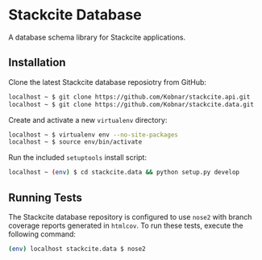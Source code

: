 # Stackcite Database

A database schema library for Stackcite applications.

## Installation

Clone the latest Stackcite database reposiotry from GitHub:

```bash
localhost ~ $ git clone https://github.com/Kobnar/stackcite.api.git
localhost ~ $ git clone https://github.com/Kobnar/stackcite.data.git
```

Create and activate a new `virtualenv` directory:

```bash
localhost ~ $ virtualenv env --no-site-packages
localhost ~ $ source env/bin/activate
```

Run the included `setuptools` install script:

```bash
localhost ~ (env) $ cd stackcite.data && python setup.py develop
```

## Running Tests

The Stackcite database repository is configured to use `nose2` with branch
coverage reports generated in `htmlcov`. To run these tests, execute the
following command:

```bash
(env) localhost stackcite.data $ nose2
```